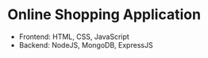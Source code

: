# Online Shopping Application  
* Frontend: HTML, CSS, JavaScript
* Backend: NodeJS, MongoDB, ExpressJS